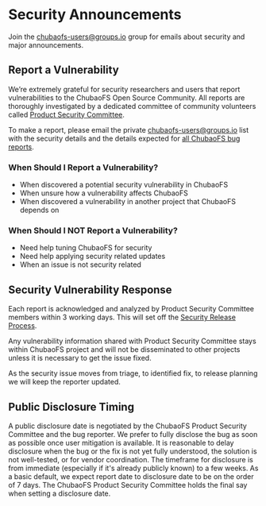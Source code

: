# Security Announcements

Join the [chubaofs-users@groups.io](mailto:chubaofs-users@groups.io) group for emails about security and major announcements.

## Report a Vulnerability

We’re extremely grateful for security researchers and users that report vulnerabilities to the ChubaoFS Open Source Community. All reports are thoroughly investigated by a dedicated committee of community volunteers called [Product Security Committee](security-release-process.md#product-security-committee).

To make a report, please email the private [chubaofs-users@groups.io](mailto:chubaofs-users@groups.io) list with the security details and the details expected for [all ChubaoFS bug reports](https://github.com/cubefs/cubefs/blob/master/CONTRIBUTING.md#bug-reports).

### When Should I Report a Vulnerability?

- When discovered a potential security vulnerability in ChubaoFS 
- When unsure how a vulnerability affects ChubaoFS
- When discovered a vulnerability in another project that ChubaoFS depends on

### When Should I NOT Report a Vulnerability?

- Need help tuning ChubaoFS for security
- Need help applying security related updates
- When an issue is not security related

## Security Vulnerability Response

Each report is acknowledged and analyzed by Product Security Committee members within 3 working days. This will set off the [Security Release Process](security-release-process.md).

Any vulnerability information shared with Product Security Committee stays within ChubaoFS project and will not be disseminated to other projects unless it is necessary to get the issue fixed.

As the security issue moves from triage, to identified fix, to release planning we will keep the reporter updated.

## Public Disclosure Timing

A public disclosure date is negotiated by the ChubaoFS Product Security Committee and the bug reporter. We prefer to fully disclose the bug as soon as possible once user mitigation is available. It is reasonable to delay disclosure when the bug or the fix is not yet fully understood, the solution is not well-tested, or for vendor coordination. The timeframe for disclosure is from immediate (especially if it's already publicly known) to a few weeks. As a basic default, we expect report date to disclosure date to be on the order of 7 days. The ChubaoFS Product Security Committee holds the final say when setting a disclosure date.